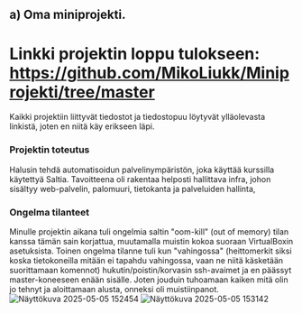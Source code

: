 ## a) Oma miniprojekti.
# Linkki projektin loppu tulokseen: https://github.com/MikoLiukk/Miniprojekti/tree/master

Kaikki projektiin liittyvät tiedostot ja tiedostopuu löytyvät ylläolevasta linkistä, joten en niitä käy erikseen läpi.

### Projektin toteutus
Halusin tehdä automatisoidun palvelinympäristön, joka käyttää kurssilla käytettyä Saltia.
Tavoitteena oli rakentaa helposti hallittava infra, johon sisältyy web-palvelin, palomuuri, tietokanta ja palveluiden hallinta,

### Ongelma tilanteet
Minulle projektin aikana tuli ongelmia saltin "oom-kill" (out of memory) tilan kanssa tämän sain korjattua, muutamalla muistin kokoa suoraan VirtualBoxin asetuksista.
Toinen ongelma tilanne tuli kun "vahingossa" (heittomerkit siksi koska tietokoneilla mitään ei tapahdu vahingossa, vaan ne niitä käsketään suorittamaan komennot) 
hukutin/poistin/korvasin ssh-avaimet ja en päässyt master-koneeseen enään sisälle. Joten jouduin tuhoamaan kaiken mitä olin jo tehnyt ja aloittamaan alusta, onneksi oli muistiinpanot.
![Näyttökuva 2025-05-05 152454](https://github.com/user-attachments/assets/76a68f0b-a1f9-40b5-99f8-ed8ddac930b9)
![Näyttökuva 2025-05-05 153142](https://github.com/user-attachments/assets/07ff8e64-6f09-4601-b99e-05ee0aa81816)

